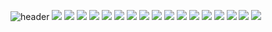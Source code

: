 ![header](https://capsule-render.vercel.app/api?type=soft&color=auto&height=210&section=header&text=Hello%20Stranger&fontSize=70&animation=fadeIn)
<img src="https://img.shields.io/badge/html5-black?style=flat-square&logo=html5&logoColor=#F43059"/>
<img src="https://img.shields.io/badge/css3-black?style=flat-square&logo=css3&logoColor=#48B0F1"/>
<img src="https://img.shields.io/badge/bootstrap-black?style=flat-square&logo=bootstrap&logoColor=#7952B3"/>
<img src="https://img.shields.io/badge/javascript-black?style=flat-square&logo=javascript&logoColor=#F7DF1E"/>
<img src="https://img.shields.io/badge/C%23-black?style=flat-square&logo=Csharp&logoColor=#F7DF1E"/>
<img src="https://img.shields.io/badge/.net-black?style=flat-square&logo=.net&logoColor=#F7DF1E"/>
<img src="https://img.shields.io/badge/java-black?style=flat-square&logo=Buy%20Me%20A%20Coffee&logoColor=#139BB4"/>
<img src="https://img.shields.io/badge/spring-black?style=flat-square&logo=spring&logoColor=#6DB33F"/>
<img src="https://img.shields.io/badge/springboot-black?style=flat-square&logo=springboot&logoColor=#6DB33F"/>
<img src="https://img.shields.io/badge/nodejs-black?style=flat-square&logo=nodedotjs&logoColor=#339933"/>
<img src="https://img.shields.io/badge/express-black?style=flat-square&logo=express&logoColor=#000000"/>
<img src="https://img.shields.io/badge/react-black?style=flat-square&logo=react&logoColor=#61DAFB"/>
<img src="https://img.shields.io/badge/linux-black?style=flat-square&logo=linux&logoColor=#FCC624"/>
<img src="https://img.shields.io/badge/oracle-black?style=flat-square&logo=oracle&logoColor=#57B685"/>
<img src="https://img.shields.io/badge/mysql-black?style=flat-square&logo=mysql&logoColor=#4479A1"/>
<img src="https://img.shields.io/badge/mssql-black?style=flat-square&logo=microsoftsqlserver&logoColor=#CC2927"/>
<img src="https://img.shields.io/badge/tistory-black?style=flat-square&logo=tistory&logoColor=#57B685"/>
